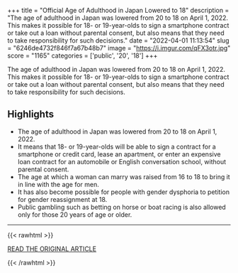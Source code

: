 +++
title = "Official Age of Adulthood in Japan Lowered to 18"
description = "The age of adulthood in Japan was lowered from 20 to 18 on April 1, 2022. This makes it possible for 18- or 19-year-olds to sign a smartphone contract or take out a loan without parental consent, but also means that they need to take responsibility for such decisions."
date = "2022-04-01 11:13:54"
slug = "6246de4732f846f7a67b48b7"
image = "https://i.imgur.com/qFX3otr.jpg"
score = "1165"
categories = ['public', '20', '18']
+++

The age of adulthood in Japan was lowered from 20 to 18 on April 1, 2022. This makes it possible for 18- or 19-year-olds to sign a smartphone contract or take out a loan without parental consent, but also means that they need to take responsibility for such decisions.

## Highlights

- The age of adulthood in Japan was lowered from 20 to 18 on April 1, 2022.
- It means that 18- or 19-year-olds will be able to sign a contract for a smartphone or credit card, lease an apartment, or enter an expensive loan contract for an automobile or English conversation school, without parental consent.
- The age at which a woman can marry was raised from 16 to 18 to bring it in line with the age for men.
- It has also become possible for people with gender dysphoria to petition for gender reassignment at 18.
- Public gambling such as betting on horse or boat racing is also allowed only for those 20 years of age or older.

---

{{< rawhtml >}}
  <p class="article-category">
    <a target="_blank" href="https://www.nippon.com/en/japan-data/h01285/">READ THE ORIGINAL ARTICLE</a>
  </p>
{{< /rawhtml >}}
